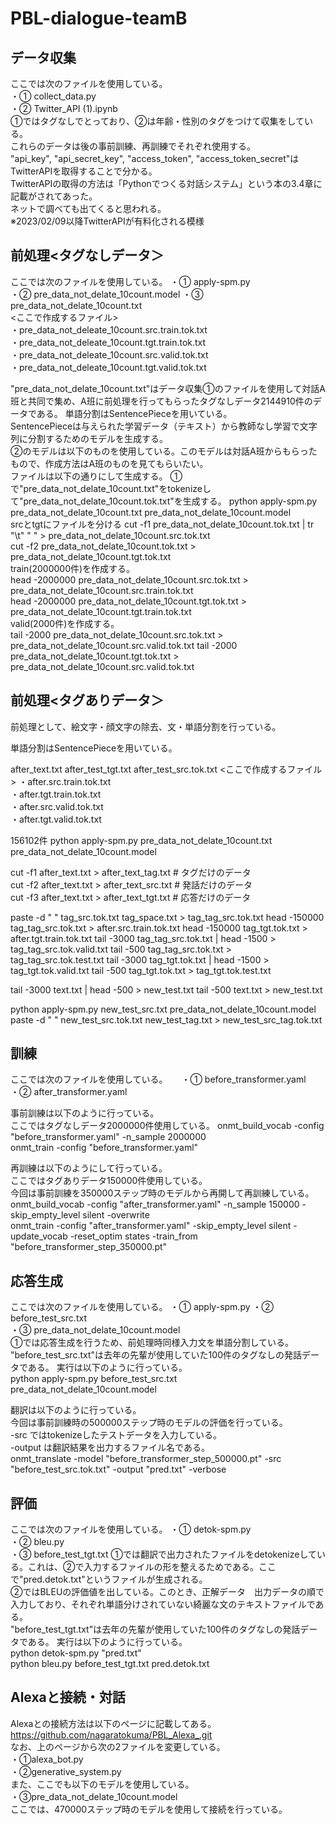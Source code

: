 # PBL-dialogue-teamB 

## データ収集
ここでは次のファイルを使用している。  
・① collect_data.py  
・② Twitter_API (1).ipynb  
①ではタグなしでとっており、②は年齢・性別のタグをつけて収集をしている。  
これらのデータは後の事前訓練、再訓練でそれぞれ使用する。  
"api_key", "api_secret_key", "access_token", "access_token_secret"はTwitterAPIを取得することで分かる。  
TwitterAPIの取得の方法は「Pythonでつくる対話システム」という本の3.4章に記載がされてあった。  
ネットで調べても出てくると思われる。  
※2023/02/09以降TwitterAPIが有料化される模様  



## 前処理<タグなしデータ＞
ここでは次のファイルを使用している。
・① apply-spm.py  
・② pre_data_not_delate_10count.model
・③ pre_data_not_delate_10count.txt  
<ここで作成するファイル>  
・pre_data_not_deleate_10count.src.train.tok.txt  
・pre_data_not_deleate_10count.tgt.train.tok.txt  
・pre_data_not_deleate_10count.src.valid.tok.txt  
・pre_data_not_deleate_10count.tgt.valid.tok.txt  

"pre_data_not_delate_10count.txt"はデータ収集①のファイルを使用して対話A班と共同で集め、A班に前処理を行ってもらったタグなしデータ2144910件のデータである。 
単語分割はSentencePieceを用いている。  
SentencePieceは与えられた学習データ（テキスト）から教師なし学習で文字列に分割するためのモデルを生成する。  
②のモデルは以下のものを使用している。このモデルは対話A班からもらったもので、作成方法はA班のものを見てもらいたい。  
ファイルは以下の通りにして生成する。
①で"pre_data_not_delate_10count.txt"をtokenizeして"pre_data_not_delate_10count.tok.txt"を生成する。
python apply-spm.py pre_data_not_delate_10count.txt pre_data_not_delate_10count.model  
srcとtgtにファイルを分ける
cut -f1 pre_data_not_delate_10count.tok.txt | tr "\t" " " >  pre_data_not_delate_10count.src.tok.txt  
cut -f2 pre_data_not_delate_10count.tok.txt > pre_data_not_delate_10count.tgt.tok.txt  
train(2000000件)を作成する。  
head -2000000 pre_data_not_delate_10count.src.tok.txt >  pre_data_not_delate_10count.src.train.tok.txt  
head -2000000 pre_data_not_delate_10count.tgt.tok.txt >  pre_data_not_delate_10count.tgt.train.tok.txt  
valid(2000件)を作成する。  
tail -2000 pre_data_not_delate_10count.src.tok.txt >  pre_data_not_delate_10count.src.valid.tok.txt
tail -2000 pre_data_not_delate_10count.tgt.tok.txt >  pre_data_not_delate_10count.src.valid.tok.txt



## 前処理<タグありデータ＞
前処理として、絵文字・顔文字の除去、文・単語分割を行っている。  



単語分割はSentencePieceを用いている。  

after_text.txt
after_test_tgt.txt
after_test_src.tok.txt
<ここで作成するファイル>
・after.src.train.tok.txt  
・after.tgt.train.tok.txt  
・after.src.valid.tok.txt  
・after.tgt.valid.tok.txt  

156102件
python apply-spm.py pre_data_not_delate_10count.txt pre_data_not_delate_10count.model

cut -f1 after_text.txt > after_text_tag.txt # タグだけのデータ  
cut -f2 after_text.txt > after_text_src.txt # 発話だけのデータ  
cut -f3 after_text.txt > after_text_tgt.txt # 応答だけのデータ   

paste -d " " tag_src.tok.txt tag_space.txt > tag_tag_src.tok.txt
head -150000 tag_tag_src.tok.txt > after.src.train.tok.txt
head -150000 tag_tgt.tok.txt > after.tgt.train.tok.txt
tail -3000 tag_tag_src.tok.txt | head -1500 > tag_tag_src.tok.valid.txt 
tail -500 tag_tag_src.tok.txt > tag_tag_src.tok.test.txt
tail -3000 tag_tgt.tok.txt | head -1500 > tag_tgt.tok.valid.txt 
tail -500 tag_tgt.tok.txt > tag_tgt.tok.test.txt

tail -3000 text.txt | head -500 > new_test.txt
tail -500 text.txt > new_test.txt

python apply-spm.py new_test_src.txt pre_data_not_delate_10count.model
paste -d " " new_test_src.tok.txt new_test_tag.txt > new_test_src_tag.tok.txt










## 訓練
ここでは次のファイルを使用している。  　
・① before_transformer.yaml  
・② after_transformer.yaml  

事前訓練は以下のように行っている。  
ここではタグなしデータ2000000件使用している。
onmt_build_vocab -config "before_transformer.yaml" -n_sample 2000000  
onmt_train -config "before_transformer.yaml"

再訓練は以下のようにして行っている。  
ここではタグありデータ150000件使用している。  
今回は事前訓練を350000ステップ時のモデルから再開して再訓練している。  
onmt_build_vocab -config "after_transformer.yaml" -n_sample 150000 -skip_empty_level silent -overwrite  
onmt_train -config "after_transformer.yaml" -skip_empty_level silent -update_vocab -reset_optim states -train_from "before_transformer_step_350000.pt"  



## 応答生成
ここでは次のファイルを使用している。
・① apply-spm.py
・② before_test_src.txt  
・③ pre_data_not_delate_10count.model  
①では応答生成を行うため、前処理時同様入力文を単語分割している。
"before_test_src.txt"は去年の先輩が使用していた100件のタグなしの発話データである。
実行は以下のように行っている。  
python apply-spm.py before_test_src.txt pre_data_not_delate_10count.model  

翻訳は以下のように行っている。  
今回は事前訓練時の500000ステップ時のモデルの評価を行っている。  
-src ではtokenizeしたテストデータを入力している。  
-output は翻訳結果を出力するファイル名である。  
onmt_translate -model "before_transformer_step_500000.pt" -src "before_test_src.tok.txt" -output "pred.txt"  -verbose  



## 評価
ここでは次のファイルを使用している。
・① detok-spm.py  
・② bleu.py  
・③ before_test_tgt.txt
①では翻訳で出力されたファイルをdetokenizeしている。これは、②で入力するファイルの形を整えるためである。ここで"pred.detok.txt"というファイルが生成される。  
②ではBLEUの評価値を出している。このとき、正解データ　出力データの順で入力しており、それぞれ単語分けされていない綺麗な文のテキストファイルである。  
"before_test_tgt.txt"は去年の先輩が使用していた100件のタグなしの発話データである。 
実行は以下のように行っている。  
python detok-spm.py "pred.txt"  
python bleu.py before_test_tgt.txt pred.detok.txt  



## Alexaと接続・対話
Alexaとの接続方法は以下のページに記載してある。  
https://github.com/nagaratokuma/PBL_Alexa_.git  
なお、上のページから次の2ファイルを変更している。  
・①alexa_bot.py  
・②generative_system.py  
また、ここでも以下のモデルを使用している。  
・③pre_data_not_delate_10count.model  
ここでは、470000ステップ時のモデルを使用して接続を行っている。
